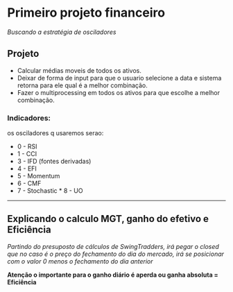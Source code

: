# Primeiro projeto financeiro

*Buscando a estratégia de osciladores*

## Projeto 

- Calcular médias moveis de todos os ativos.
- Deixar de forma de input para que o usuario selecione a data e sistema retorna para ele qual é a melhor combinação.
- Fazer o multiprocessing em todos os ativos para que escolhe a melhor combinação.


### Indicadores:
os osciladores q usaremos serao:
* 0 - RSI
* 1 - CCI
* 3 - IFD (fontes derivadas)
* 4 - EFI
* 5 - Momentum
* 6 - CMF
* 7 - Stochastic
* 8 - UO

---
## Explicando o calculo MGT, ganho do efetivo e Eficiência

*Partindo do presuposto de cálculos de SwingTradders, irá pegar o closed que no caso é o preço do fechamento do dia do mercado, irá se posicionar com o valor 0 menos o fechamento do dia anterior*

**Atenção o importante para o ganho diário é aperda ou ganha absoluta =  Eficiência**

